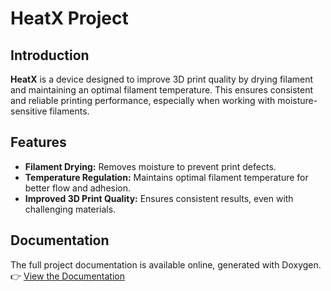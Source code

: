 # HeatX Project

## Introduction
**HeatX** is a device designed to improve 3D print quality by drying filament and maintaining an optimal filament temperature. This ensures consistent and reliable printing performance, especially when working with moisture-sensitive filaments.

## Features
- **Filament Drying:** Removes moisture to prevent print defects.
- **Temperature Regulation:** Maintains optimal filament temperature for better flow and adhesion.
- **Improved 3D Print Quality:** Ensures consistent results, even with challenging materials.

## Documentation
The full project documentation is available online, generated with Doxygen.  
👉 [View the Documentation](https://<username>.github.io/<repository-name>/html/)